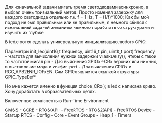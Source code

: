 Для изначальной задачи мигать тремя светодиодами асинхронно, я выбрал очень тривиальный метод.
Просто изменял задержку для каждого светодиода отдельно т.е. f = 1 Hz, T = (1/f)*1000;
Как бы мой подход не был правильным или не правильным, я немного сбился с изначальней задачей
желанием немного поработать со структурами и изучить их глубже.

В led.c хотел сделать универсальную инициализацию любого GPIO.

Параметры init_led(uint16_t frequency, uint16_t pin, uint8_t port)
frequency - Частота для вычисления нужной задержки vTaskDelay(), чтобы с такой то частотой мигал
pin       - Для выяснения GPIOx->CRx верхних или нижних, и выставление мода и конфиг.
port      - Для выяснения GPIOx и RCC_APB2ENR_IOPxEN.
            Сам GPIOx является ссылкой структуры GPIO_TypeDef*

Но мне кажется именно в функция choice_CRx(); в led.c написана криво. Хочу доработать в образовательных целях.

Включенные компоненты в Run-Time Environment

CMSIS   -   CORE
        -   RTOS(API)   -   FreeRTOS
        -   RTOS2(API)  -   FreeRTOS
Device  -   Startup
RTOS    -   Config
        -   Core
        -   Event Groups
        -   Heap_1
        -   Timers
